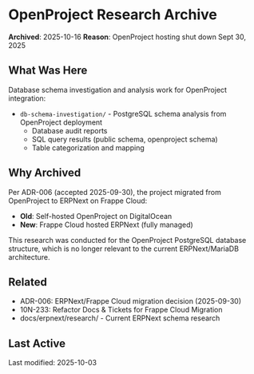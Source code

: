 # OpenProject Research Archive

**Archived**: 2025-10-16
**Reason**: OpenProject hosting shut down Sept 30, 2025

## What Was Here

Database schema investigation and analysis work for OpenProject integration:
- `db-schema-investigation/` - PostgreSQL schema analysis from OpenProject deployment
  - Database audit reports
  - SQL query results (public schema, openproject schema)
  - Table categorization and mapping

## Why Archived

Per ADR-006 (accepted 2025-09-30), the project migrated from OpenProject to ERPNext on Frappe Cloud:
- **Old**: Self-hosted OpenProject on DigitalOcean
- **New**: Frappe Cloud hosted ERPNext (fully managed)

This research was conducted for the OpenProject PostgreSQL database structure, which is no longer relevant to the current ERPNext/MariaDB architecture.

## Related

- ADR-006: ERPNext/Frappe Cloud migration decision (2025-09-30)
- 10N-233: Refactor Docs & Tickets for Frappe Cloud Migration
- docs/erpnext/research/ - Current ERPNext schema research

## Last Active

Last modified: 2025-10-03
